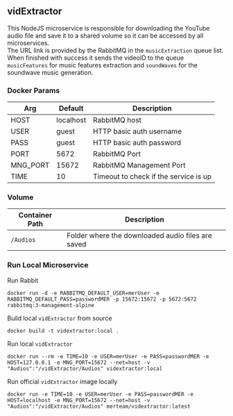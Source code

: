 ## vidExtractor
This NodeJS microservice is responsible for downloading the YouTube audio file and save it to a shared volume so it can be accessed by all microservices.<br>
The URL link is provided by the RabbitMQ in the `musicExtraction` queue list.<br>
When finished with success it sends the videoID to the queue `musicFeatures` for music features extraction and `soundWaves` for the soundwave music generation.

### Docker Params
| Arg | Default | Description |
| --- | --- | --- |
| HOST | localhost | RabbitMQ host |
| USER | guest | HTTP basic auth username  |
| PASS | guest | HTTP basic auth password |
| PORT | 5672 | RabbitMQ Port |
| MNG_PORT | 15672 | RabbitMQ Management Port |
| TIME | 10 | Timeout to check if the service is up |

### Volume
| Container Path | Description |
| --- | --- |
| `/Audios` | Folder where the downloaded audio files are saved |

### Run Local Microservice
Run Rabbit
```
docker run -d -e RABBITMQ_DEFAULT_USER=merUser -e RABBITMQ_DEFAULT_PASS=passwordMER -p 15672:15672 -p 5672:5672 rabbitmq:3-management-alpine
```

Build local `vidExtractor` from source
```
docker build -t vidextractor:local .
```

Run local `vidExtractor`
```
docker run --rm -e TIME=10 -e USER=merUser -e PASS=passwordMER -e HOST=127.0.0.1 -e MNG_PORT=15672 --net=host -v "Audios":"/vidExtractor/Audios" vidextractor:local
```

Run official `vidExtractor` image locally
```
docker run -e TIME=10 -e USER=merUser -e PASS=passwordMER -e HOST=localhost -e MNG_PORT=15672 --net=host -v "Audios":"/vidExtractor/Audios" merteam/vidextractor:latest
```